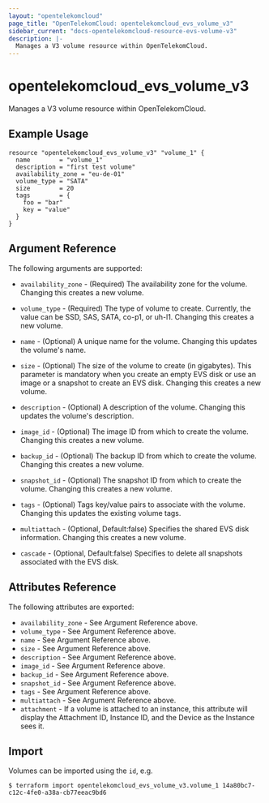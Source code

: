 ```yaml
---
layout: "opentelekomcloud"
page_title: "OpenTelekomCloud: opentelekomcloud_evs_volume_v3"
sidebar_current: "docs-opentelekomcloud-resource-evs-volume-v3"
description: |-
  Manages a V3 volume resource within OpenTelekomCloud.
---
```


# opentelekomcloud\_evs\_volume_v3

Manages a V3 volume resource within OpenTelekomCloud.

## Example Usage

```hcl
resource "opentelekomcloud_evs_volume_v3" "volume_1" {
  name        = "volume_1"
  description = "first test volume"
  availability_zone = "eu-de-01"
  volume_type = "SATA"
  size        = 20
  tags        = {
    foo = "bar"
    key = "value"
  }
}
```

## Argument Reference

The following arguments are supported:

* `availability_zone` - (Required) The availability zone for the volume.
    Changing this creates a new volume.

* `volume_type` - (Required) The type of volume to create.
    Currently, the value can be SSD, SAS, SATA, co-p1, or uh-l1.
    Changing this creates a new volume.

* `name` - (Optional) A unique name for the volume. Changing this updates the
    volume's name.

* `size` - (Optional) The size of the volume to create (in gigabytes). This parameter is mandatory
    when you create an empty EVS disk or use an image or a snapshot to create an EVS disk.
    Changing this creates a new volume.

* `description` - (Optional) A description of the volume. Changing this updates
    the volume's description.

* `image_id` - (Optional) The image ID from which to create the volume.
    Changing this creates a new volume.

* `backup_id` - (Optional) The backup ID from which to create the volume.
    Changing this creates a new volume.

* `snapshot_id` - (Optional) The snapshot ID from which to create the volume.
    Changing this creates a new volume.

* `tags` - (Optional) Tags key/value pairs to associate with the volume.
    Changing this updates the existing volume tags.
	
* `multiattach` - (Optional, Default:false) Specifies the shared EVS disk information.
    Changing this creates a new volume.

* `cascade` - (Optional, Default:false) Specifies to delete all snapshots associated with the EVS disk.

## Attributes Reference

The following attributes are exported:

* `availability_zone` - See Argument Reference above.
* `volume_type` - See Argument Reference above.
* `name` - See Argument Reference above.
* `size` - See Argument Reference above.
* `description` - See Argument Reference above.
* `image_id` - See Argument Reference above.
* `backup_id` - See Argument Reference above.
* `snapshot_id` - See Argument Reference above.
* `tags` - See Argument Reference above.
* `multiattach` - See Argument Reference above.
* `attachment` - If a volume is attached to an instance, this attribute will
    display the Attachment ID, Instance ID, and the Device as the Instance
    sees it.

## Import

Volumes can be imported using the `id`, e.g.

```
$ terraform import opentelekomcloud_evs_volume_v3.volume_1 14a80bc7-c12c-4fe0-a38a-cb77eeac9bd6
```
